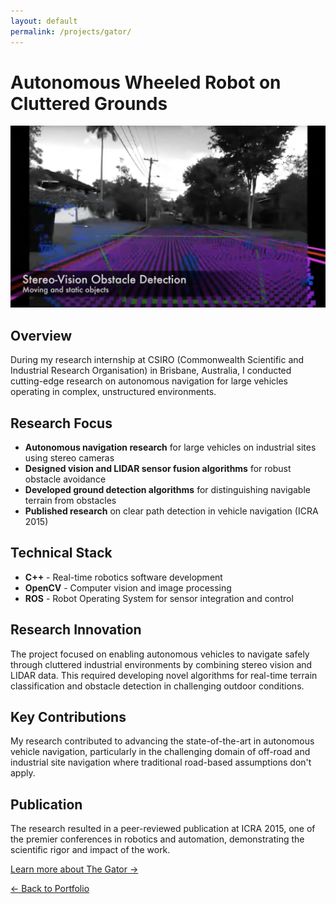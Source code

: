 ```yaml
---
layout: default
permalink: /projects/gator/
---
```


<div class="section" markdown="1">

# Autonomous Wheeled Robot on Cluttered Grounds

<div class="project-hero">
  <img src="/assets/images/csirogator.jpg" alt="CSIRO Gator autonomous vehicle">
</div>

## Overview

During my research internship at CSIRO (Commonwealth Scientific and Industrial Research Organisation) in Brisbane, Australia, I conducted cutting-edge research on autonomous navigation for large vehicles operating in complex, unstructured environments.

## Research Focus

- **Autonomous navigation research** for large vehicles on industrial sites using stereo cameras
- **Designed vision and LIDAR sensor fusion algorithms** for robust obstacle avoidance
- **Developed ground detection algorithms** for distinguishing navigable terrain from obstacles
- **Published research** on clear path detection in vehicle navigation (ICRA 2015)

## Technical Stack

- **C++** - Real-time robotics software development
- **OpenCV** - Computer vision and image processing
- **ROS** - Robot Operating System for sensor integration and control

## Research Innovation

The project focused on enabling autonomous vehicles to navigate safely through cluttered industrial environments by combining stereo vision and LIDAR data. This required developing novel algorithms for real-time terrain classification and obstacle detection in challenging outdoor conditions.

## Key Contributions

My research contributed to advancing the state-of-the-art in autonomous vehicle navigation, particularly in the challenging domain of off-road and industrial site navigation where traditional road-based assumptions don't apply.

## Publication

The research resulted in a peer-reviewed publication at ICRA 2015, one of the premier conferences in robotics and automation, demonstrating the scientific rigor and impact of the work.

[Learn more about The Gator →](https://research.csiro.au/robotics/gator/)

<div class="navigation-links">
  <a href="/" class="nav-link">← Back to Portfolio</a>
</div>

</div>